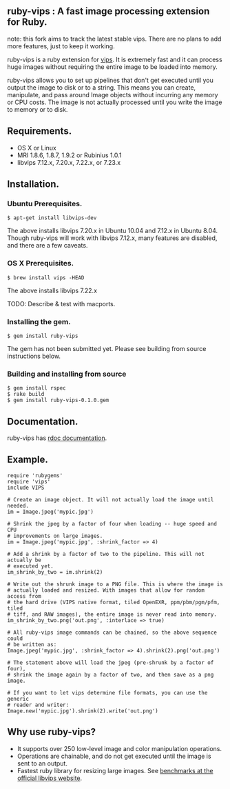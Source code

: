 ## ruby-vips : A fast image processing extension for Ruby.

note: this fork aims to track the latest stable vips. There are no plans to
add more features, just to keep it working.

ruby-vips is a ruby extension for [vips](http://www.vips.ecs.soton.ac.uk). It is
extremely fast and it can process huge images without requiring the entire image
to be loaded into memory.

ruby-vips allows you to set up pipelines that don't get executed until you
output the image to disk or to a string. This means you can create,
manipulate, and pass around Image objects without incurring any memory or CPU
costs. The image is not actually processed until you write the image to memory
or to disk.

## Requirements.

  * OS X or Linux
  * MRI 1.8.6, 1.8.7, 1.9.2 or Rubinius 1.0.1
  * libvips 7.12.x, 7.20.x, 7.22.x, or 7.23.x

## Installation.

### Ubuntu Prerequisites.

    $ apt-get install libvips-dev

The above installs libvips 7.20.x in Ubuntu 10.04 and 7.12.x in Ubuntu 8.04.
Though ruby-vips will work with libvips 7.12.x, many features are disabled, and
there are a few caveats.

### OS X Prerequisites.

    $ brew install vips -HEAD

The above installs libvips 7.22.x

TODO: Describe & test with macports.

### Installing the gem.

    $ gem install ruby-vips

The gem has not been submitted yet. Please see building from source instructions
below.

### Building and installing from source

    $ gem install rspec
    $ rake build
    $ gem install ruby-vips-0.1.0.gem

## Documentation.

ruby-vips has [rdoc documentation](http://rubyvips.holymonkey.com).

## Example.

    require 'rubygems'
    require 'vips'
    include VIPS

    # Create an image object. It will not actually load the image until needed.
    im = Image.jpeg('mypic.jpg')

    # Shrink the jpeg by a factor of four when loading -- huge speed and CPU
    # improvements on large images.
    im = Image.jpeg('mypic.jpg', :shrink_factor => 4)

    # Add a shrink by a factor of two to the pipeline. This will not actually be
    # executed yet.
    im_shrink_by_two = im.shrink(2)

    # Write out the shrunk image to a PNG file. This is where the image is
    # actually loaded and resized. With images that allow for random access from
    # the hard drive (VIPS native format, tiled OpenEXR, ppm/pbm/pgm/pfm, tiled
    # tiff, and RAW images), the entire image is never read into memory.
    im_shrink_by_two.png('out.png', :interlace => true)

    # All ruby-vips image commands can be chained, so the above sequence could
    # be written as:
    Image.jpeg('mypic.jpg', :shrink_factor => 4).shrink(2).png('out.png')

    # The statement above will load the jpeg (pre-shrunk by a factor of four),
    # shrink the image again by a factor of two, and then save as a png image.

    # If you want to let vips determine file formats, you can use the generic
    # reader and writer:
    Image.new('mypic.jpg').shrink(2).write('out.png')

## Why use ruby-vips?

  - It supports over 250 low-level image and color manipulation operations.
  - Operations are chainable, and do not get executed until the image is sent to
    an output.
  - Fastest ruby library for resizing large images. See [benchmarks at the
    official libvips website](http://www.vips.ecs.soton.ac.uk/index.php?title=Speed_and_Memory_Use).
